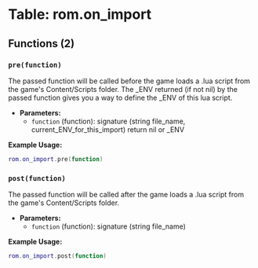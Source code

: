 # Table: rom.on_import

## Functions (2)

### `pre(function)`

The passed function will be called before the game loads a .lua script from the game's Content/Scripts folder.
The _ENV returned (if not nil) by the passed function gives you a way to define the _ENV of this lua script.

- **Parameters:**
  - `function` (function): signature (string file_name, current_ENV_for_this_import) return nil or _ENV

**Example Usage:**
```lua
rom.on_import.pre(function)
```

### `post(function)`

The passed function will be called after the game loads a .lua script from the game's Content/Scripts folder.

- **Parameters:**
  - `function` (function): signature (string file_name)

**Example Usage:**
```lua
rom.on_import.post(function)
```


